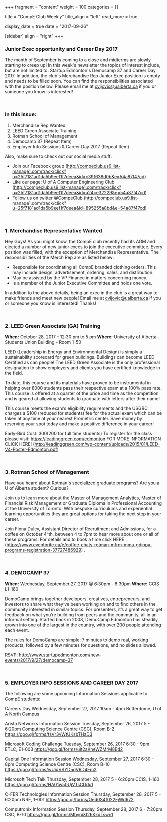 
+++
fragment = "content"
weight = 100
categories = []

title = "CompE Club Weekly"
title_align = "left"
read_more = true

display_date = true
date = "2017-09-26" 

[sidebar]
  align = "right"
+++
    

### Junior Exec opportunity and Career Day 2017

The month of September is coming to a close and midterms are slowly starting to creep up! In this week's newsletter the topics of interest include, but are not limited to: Startup Edmonton's Democamp 37 and Career Day 2017. In addition, the club's Merchandise Rep Junior Exec position is empty and needs to be filled soon. You can find the responsibilities associated with the position below. Please email me at cvijovic@ualberta.ca if you or someone you know is interested!

</br>

### In this issue:

1. Merchandise Rep Wanted
2. LEED Green Associate Training
3. Rotman School of Management
4. Democamp 37 (Repeat Item)
5. Employer Info Sessions & Career Day 2017 (Repeat Item)

Also, make sure to check out our social media stuff:
* Join our Facebook group (http://compeclub.us9.list-manage1.com/track/click?u=25f7181ad1da5b9eef1f7deea&id=c39f638d0b&e=54a87f47cd)
* Like our page: U of A Computer Engineering Club (http://compeclub.us9.list-manage1.com/track/click?u=25f7181ad1da5b9eef1f7deea&id=a24ce32229&e=54a87f47cd)
* Follow us on twitter @CompeClub (http://compeclub.us9.list-manage1.com/track/click?u=25f7181ad1da5b9eef1f7deea&id=895255a8bd&e=54a87f47cd)

</br>

### 1. Merchandise Representative Wanted

Hey Guys! As you might know, the CompE club recently had its AGM and elected a number of new junior execs to join the executive committee. Every position was filled, with the exception of Merchandise Representative. The responsibilities of the Merch Rep are as listed below:
* Responsible for coordinating all CompE branded clothing orders. This may include design, advertisement, ordering, sales, and distribution.
* May be assisted by the VP Finance in matters concerning money.
* Is a member of the Junior Executive Committee and holds one vote.

In addition to the above details, being an exec in the club is a great way to make friends and meet new people! Email me at cvijovic@ualberta.ca if you or someone you know is interested! Thanks!

</br>

### 2. LEED Green Associate (GA) Training

**When:** October 28, 2017 - 12:30 pm to 5 pm
**Where:** University of Alberta - Students Union Building - Room 1-50

LEED (Leadership in Energy and Environmental Design) is simply a sustainability scorecard for green buildings. Buildings can become LEED Certified as can people! The LEED Green Associate is the only professional designation to show employers and clients you have certified knowledge in the field.

To date, this course and its materials have proven to be instrumental in helping over 8000 students pass their respective exam at a 100% pass rate. This course is offered at a quarter of the price and time as the competition and is geared at allowing students to graduate with letters after their name!

This course meets the exam’s eligibility requirements and the USGBC charges a $100 (reduced for students) fee for the actual exam which can be taken at any time at your nearest Prometric center. Save money by reserving your spot today and make a positive difference in your career!

Early-Bird Cost: $300 ($200 for full time students)
To register for the class please visit: https://leadinggreen.com/edmonton
FOR MORE INFORMATION CLICK HERE! (http://leadinggreen.com/wp-content/uploads/2015/01/LEED-V4-Poster-Edmonton.pdf)

</br>

### 3.  Rotman School of Management


Have you heard about Rotman's specialized graduate programs? Are you a U of Alberta student? Curious?

Join us to learn more about the Master of Management Analytics, Master of Financial Risk Management or Graduate Diploma in Professional Accounting at the University of Toronto. With bespoke curriculums and experiential learning opportunities they are great options for taking the next step in your career.

Join Fiona Duley, Assistant Director of Recruitment and Admissions, for a coffee on October 4^th, between 4 to 7pm to hear more about one or all of these programs. For details and to book a time click HERE (https://www.eventbrite.ca/e/coffee-chats-rotman-mfrm-mma-gdippa-programs-registration-37727486929) .

</br>

### 4. DEMOCAMP 37

**When:** Wednesday, September 27, 2017 @ 6:30pm - 8:30pm
**Where:** CCIS L1-160

DemoCamp brings together developers, creatives, entrepreneurs, and investors to share what they’ve been working on and to find others in the community interested in similar topics. For presenters, it’s a great way to get feedback on what you’re building from peers and the community, all in an informal setting. Started back in 2008, DemoCamp Edmonton has steadily grown into one of the largest in the country, with over 200 people attending each event.

The rules for DemoCamp are simple: 7 minutes to demo real, working products, followed by a few minutes for questions, and no slides allowed.

RSVP: http://www.startupedmonton.com/new-events/2017/9/27/democamp-37

</br>

### 5. EMPLOYER INFO SESSIONS AND CAREER DAY 2017

The following are some upcoming Information Sessions applicable to CompE students:

Careers Day
Wednesday, September 27, 2017
10am - 4pm
Butterdome, U of A North Campus

Arista Networks Information Session
Tuesday, September 26, 2017
5 - 6:20pm
Computing Science Centre (CSC), Room B-2
https://goo.gl/forms/fsVr3vWtUKsbTHzD3

Microsoft Coding Challenge
Tuesday, September 26, 2017
6:30 - 9pm
ETLC, E1-003
https://goo.gl/forms/ult2aKneWZMrM8Ed2

Capital One Information Session
Wednesday, September 27, 2017
6:30 - 8pm
Computing Science Centre (CSC), Room B-10
https://goo.gl/forms/wUidVSYD5qV6D4Em2

Microsoft Tech Talk
Thursday, September 28, 2017
5 - 6:20pm
CCIS, 1-160
https://goo.gl/forms/HA01w50UjVTsCDdu1

C-FER Technologies Information Session
Thursday, September 28, 2017
5 - 6:20pm
NRE, 1-001
https://goo.gl/forms/Oed0S4f022FjWd672

Computronix Information Session
Thursday, September 28, 2017
6 - 7:20pm
CSC, B-10
https://goo.gl/forms/MbypiXI26KkdTswn1

</br>
